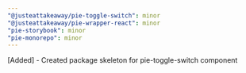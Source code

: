 ```yaml
---
"@justeattakeaway/pie-toggle-switch": minor
"@justeattakeaway/pie-wrapper-react": minor
"pie-storybook": minor
"pie-monorepo": minor
---
```


[Added] - Created package skeleton for pie-toggle-switch component
